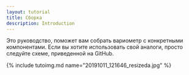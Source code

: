 ```yaml
---
layout: tutorial
title: Сборка 
description: Introduction
---
```


Это руководство, поможет вам собрать вариометр с конкретными компонентами. Если вы хотите использовать свой аналоги, просто следуйте схеме, приведенной на GitHub.

{% include tutoimg.md name="20191011_121646_resizeda.jpg" %}
